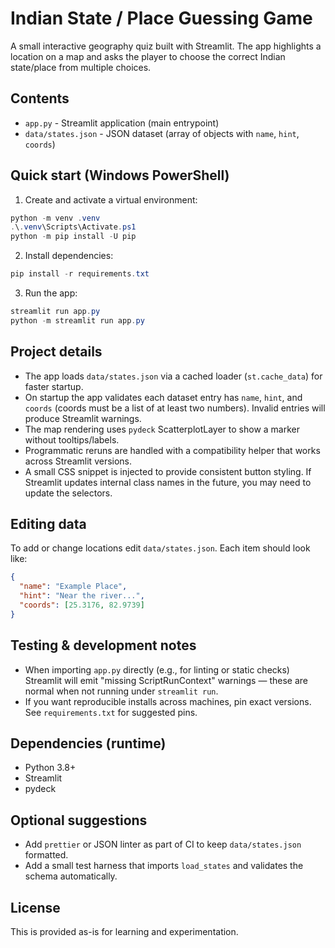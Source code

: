 Indian State / Place Guessing Game
=================================

A small interactive geography quiz built with Streamlit. The app highlights a location on a map and asks the player to choose the correct Indian state/place from multiple choices.

Contents
--------
- `app.py` - Streamlit application (main entrypoint)
- `data/states.json` - JSON dataset (array of objects with `name`, `hint`, `coords`)

Quick start (Windows PowerShell)
-------------------------------
1. Create and activate a virtual environment:

```powershell
python -m venv .venv
.\.venv\Scripts\Activate.ps1
python -m pip install -U pip
```

2. Install dependencies:

```powershell
pip install -r requirements.txt
```

3. Run the app:

```powershell
streamlit run app.py
python -m streamlit run app.py
```

Project details
---------------
- The app loads `data/states.json` via a cached loader (`st.cache_data`) for faster startup.
- On startup the app validates each dataset entry has `name`, `hint`, and `coords` (coords must be a list of at least two numbers). Invalid entries will produce Streamlit warnings.
- The map rendering uses `pydeck` ScatterplotLayer to show a marker without tooltips/labels.
- Programmatic reruns are handled with a compatibility helper that works across Streamlit versions.
- A small CSS snippet is injected to provide consistent button styling. If Streamlit updates internal class names in the future, you may need to update the selectors.

Editing data
------------
To add or change locations edit `data/states.json`. Each item should look like:

```json
{
  "name": "Example Place",
  "hint": "Near the river...",
  "coords": [25.3176, 82.9739]
}
```

Testing & development notes
---------------------------
- When importing `app.py` directly (e.g., for linting or static checks) Streamlit will emit "missing ScriptRunContext" warnings — these are normal when not running under `streamlit run`.
- If you want reproducible installs across machines, pin exact versions. See `requirements.txt` for suggested pins.

Dependencies (runtime)
----------------------
- Python 3.8+
- Streamlit
- pydeck

Optional suggestions
--------------------
- Add `prettier` or JSON linter as part of CI to keep `data/states.json` formatted.
- Add a small test harness that imports `load_states` and validates the schema automatically.

License
-------
This is provided as-is for learning and experimentation.
